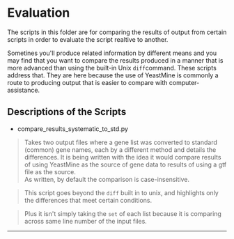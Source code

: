Evaluation
==========

The scripts in this folder are for comparing the results of output from certain scripts in order to evaluate the script realtive to another.

Sometines you'll produce related information by different means and you may find that you want to compare the results produced in a manner that is more advanced than using the built-in Unix `diff`command. These scripts address that. They are here because the use of YeastMine is commonly a route to producing output that is easier to compare with computer-assistance.



Descriptions of the Scripts
---------------------------

- compare_results_systematic_to_std.py

> Takes two output files where a gene list was converted to standard (common) gene names, each by a different method and details the differences. It is being written with the idea it would compare results of using YeastMine as the source of gene data to results of using a gtf file as the source.  
As written, by default the comparison is case-insensitive.

> This script goes beyond the `diff` built in to unix, and highlights only the differences that meet certain conditions.

> Plus it isn't simply taking the `set` of each list because it is comparing across same line number of the input files.


---


